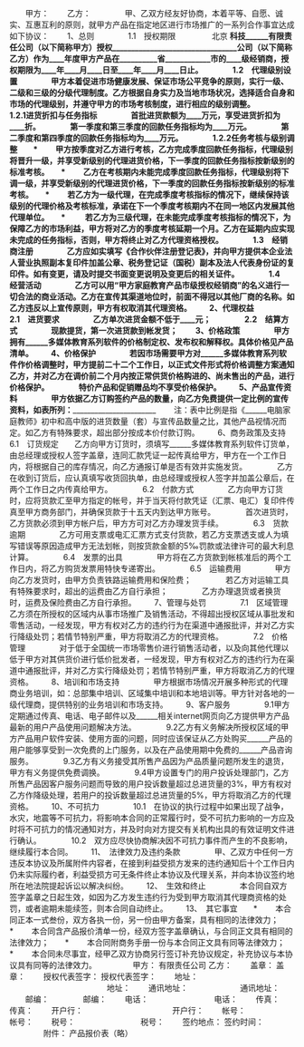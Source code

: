 
 


　　甲方：
　　乙方：　　
　　甲、乙双方经友好协商，本着平等、自愿、诚实、互惠互利的原则，就甲方产品在指定地区进行市场推广的一系列合作事宜达成如下协议：
　　1、总则　　
　　1.1　授权期限　　 
　　
北京
______科技______有限责任公司（以下简称甲方）授权_________________________________公司（以下简称乙方）作为____年度甲方产品在__________省____________市的____级经销商，授权期限为____年____月____日至____年____月____日止。　　
　　1.2　代理级别设置　　
　　甲方本着促进市场健康发展、保证市场公平竞争的原则，实行一级、二级和三级的分级代理制度。乙方根据自身实力及当地市场状况，选择适合自身和市场的代理级别，并遵守甲方的市场考核制度，进行相应的级别调整。　　
　　1.2.1进货折扣与任务指标　　
　　首批进货款额为____万元，享受进货折扣为____折。　　
　　第一季度和第三季度的回款任务指标均为____万元。　　
　　第二季度和第四季度的回款任务指标均为____万元。　　
　　1.2.2任务考核与级别调整　　* 
　　甲方按季度对乙方进行考核，乙方完成季度回款任务指标，代理级别将晋升一级，并享受新级别的代理进货价格，下一季度的回款任务指标按新级别的标准考核。　　* 
　　乙方在考核期内未能完成季度回款任务指标，代理级别将下调一级，并享受新级别的代理进货价格，下一季度的回款任务指标按新级别的标准考核。　　* 
　　若乙方为一级代理，在完成季度考核指标的情况下，继续保持该级别的代理价格及考核标准，______承诺在下一个季度考核期内不在同一地区内发展其他代理单位。　　*
　　 若乙方为三级代理，在未能完成季度考核指标的情况下，为保障乙方的市场利益，甲方将对乙方的季度考核延期一个月。乙方在延期内应实现未完成的任务指标，否则，甲方将终止对乙方代理资格授权。　　
　　1.3　经销商注册　　
　　乙方应如实填写《______合作伙伴注册登记表》，并向甲方提供本企业法人营业执照副本复印件加盖公章、税务登记证（国税）副本及法人代表身份证的复印件。如有变更，请及时提交书面变更说明及变更后的相关证件。　　
　　1.4　经营活动　　
　　乙方可以用“甲方家庭教育产品市级授权经销商”的名义进行一切合法的商业活动。乙方在宣传其渠道地位时，前面不得冠以其他厂商的名称。如乙方违反以上宣传原则，甲方有权取消其代理资格。
　　2、代理权益　　
　　2.1　进货要求　　
　　乙方单次进货金额不低于____元；　　
　　2.2　结算方式　　
　　现款提货，第一次进货款到帐发货；
　　3、价格政策　　
　　甲方拥有______多媒体教育系列软件的价格制定权、发布权和解释权。具体价格见产品清单。
　　4、价格保护　　
　　若因市场需要甲方对______多媒体教育系列软件作价格调整时，甲方提前二十二个工作日，以正式文件形式将价格调整方案通知乙方，并对乙方在调价前二个月内按正常供货价格购进的、尚未售出的产品，进行价格保护。　　
　　特价产品和促销赠品均不享受价格保护。
　　5、产品宣传资料　　
　　甲方依据乙方订购签约产品的数量，向乙方免费提供一定比例的宣传资料，如表所列：_________________________________________
　　注：表中比例是指《______电脑家庭教师》初中和高中版的进货数量（套）与宣传品数量之比，其他产品视情况而定。如乙方有特殊要求，超出部分按成本价付款订购。
　　6、商务政策及支持　　
　　6.1　订货规定　　乙方向甲方订货时，须填写______多媒体教育系列软件订货单，由总经理或授权人签字盖章，连同汇款凭证一起传真给甲方，甲方在一个工作日内，将根据自己的库存情况，向乙方通报订单是否有效并实施发货。　　
　　乙方在收到订货后，应认真填写收货回执单，由总经理或授权人签字并加盖公章后，在两个工作日之内传真给甲方。　　
　　6.2　付款方式　　
　　乙方向甲方订货时，应将货款汇至甲方指定的帐号，并于当天将付款凭证（汇票、电汇）复印件传真至甲方商务部门，并确保货款于十五天内到达甲方账号。　　
　　首次进货时，乙方货款必须到甲方帐户后，甲方方可对乙方办理发货手续。　　
　　6.3　货款逾期　　
　　乙方可用支票或电汇汇票方式支付货款，若乙方支票透支或人为填写错误等原因造成甲方无法划帐，则按货款金额的5‰罚款或法律许可的最大利息计算。　　
　　6.4　发票的出具　　
　　甲方将在乙方货款到帐核准后的两个工作日内，将乙方购货发票用特快专递寄出。　　
　　6.5　运输费用　　
　　甲方向乙方发货时，由甲方负责铁路运输费用和保险费；　　
　　若乙方对运输工具有特殊要求时，超出的运费由乙方自行承担；　　
　　乙方办理退货或者换货时，运费及保险费由乙方自行承担。
　　7、管理与处罚　　
　　7.1　区域管理　　
　　乙方须在所授权的区域内从事市场推广及销售活动，不得超出授权区域从事批发和零售活动，一经发现，甲方有权对乙方的违约行为在渠道中通报批评，并对乙方实行降级处罚；若情节特别严重，甲方将取消乙方的代理资格。　　
　　7.2　价格管理　　
　　对于低于全国统一市场零售价进行销售活动者，以及向其他代理以低于甲方对其供货价进行低价批发者，一经发现，甲方有权对乙方的违约行为在渠道中通报批评，并对乙方实行降级处罚；若情节特别严重，甲方将取消乙方的代理资格。
　　8、培训和市场支持　　
　　甲方根据市场情况开展多种形式的代理商业务培训，如：总部集中培训、区域集中培训和本地培训等。甲方针对各地的一级代理商，提供特别的业务培训和市场支持。
　　9、客户服务　　
　　9.1甲方定期通过传真、电话、电子邮件以及______相关internet网页向乙方提供甲方产品最新的用户产品使用问题解决方法。　　
　　9.2乙方有义务解决所授权区域的甲方产品用户软件安装、使用方面的问题，同时应该保证从乙方处购买______产品的用户能够享受到一次免费的上门服务，以及在产品使用期中免费的______产品咨询服务。　　
　　9.3乙方有义务接受其所售产品因为产品质量问题所发生的退货，甲方有义务提供免费调换。　　
　　9.4甲方设置专门的用户投诉处理部门，乙方所售产品因客户服务问题而导致的用户投诉数量超过总进货量的3%，甲方有权对乙方作降级处理，若用户的投诉数量超过总进货量的5%，甲方将取消乙方的代理资格。
　　10、不可抗力　　
　　10.1　在协议的执行过程中如果出现了战争，水灾，地震等不可抗力，将影响本合同的正常履行时，受不可抗力影响的一方应及时将不可抗力的情况通知对方，并及时向对方提交有关机构出具的有效证明文件进行确认。　　
　　10.2　双方应尽快协商解决因不可抗力事件而产生的不良影响，继续履行本合同。
　　11、　法律效力及违约条款　　
　　甲、乙双方中任何一方违反本协议及所属附件内容者，在接到利益受损方发来的违约通知后十个工作日内仍未实际履约者，利益受损方可无条件终止本协议及代理关系，并向本协议签约地所在地法院提起诉讼以解决纠纷。
　　12、　生效和终止　　
　　本合同自双方签字盖章之日起生效，如因为乙方发生违约行为受到甲方取消其代理商资格的处罚，或者逾期未能续签，则本合同自动终止。
　　13、　其它事宜　　* 
　　本合同正本一式叁份，双方各执一份，另一份由甲方备案，具有相同的法律效力；　　* 
　　本合同含产品报价清单一份，经双方签字盖章确认，与合同正文具有相同的法律效力；　　* 
　　本合同附商务手册一份与本合同正文具有同等法律效力；　　* 
　　本合同未尽事宜，经甲乙双方协商另行签订补充协议规定，补充协议与本协议具有同等的法律效力。
　　
　　甲方：                    有限责任公司    乙方：
　　盖章：                                    盖章：
　　授权代表签字：                            授权代表签字：
　　地址： 　　　　　　　　　　　　           地址：
　　通讯地址： 　　　　　　                   通讯地址：
　　邮编：　　　　                            邮编：
　　电话：　　　　　　　　                    电话：
　　传真：　　　　　　　　　　　　            传真：
　　开户行：　　　　　　　　　　　            开户行：
　　帐号：　　　　　　　　　　　              帐号：
　　税号：　　　　　　　　                    税号：
　　签约地点：                                签约时间：
　　 
　　附件： 产品报价表（略）
 


 

 
 
 
 
 
  


  
 

  


  


  
 
 
 
 

